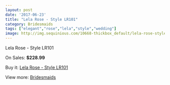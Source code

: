 ```yaml
---
layout: post
date: '2017-06-23'
title: "Lela Rose - Style LR101"
category: Bridesmaids
tags: ["elegant","rose","lela","style","wedding"]
image: http://img.sequinious.com/10668-thickbox_default/lela-rose-style-lr101.jpg
---
```

Lela Rose - Style LR101

On Sales: **$228.99**
<a href="https://www.sequinious.com/bridesmaids/4889-lela-rose-style-lr101.html"><amp-img layout="responsive" width="600" height="600" src="//img.sequinious.com/10668-thickbox_default/lela-rose-style-lr101.jpg" alt="Lela Rose - Style LR101 0" /></a>
<a href="https://www.sequinious.com/bridesmaids/4889-lela-rose-style-lr101.html"><amp-img layout="responsive" width="600" height="600" src="//img.sequinious.com/10669-thickbox_default/lela-rose-style-lr101.jpg" alt="Lela Rose - Style LR101 1" /></a>

Buy it: [Lela Rose - Style LR101](https://www.sequinious.com/bridesmaids/4889-lela-rose-style-lr101.html "Lela Rose - Style LR101")

View more: [Bridesmaids](https://www.sequinious.com/3-bridesmaids "Bridesmaids")